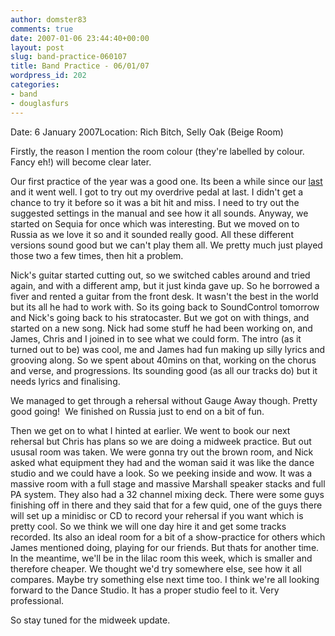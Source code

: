 ```yaml
---
author: domster83
comments: true
date: 2007-01-06 23:44:40+00:00
layout: post
slug: band-practice-060107
title: Band Practice - 06/01/07
wordpress_id: 202
categories:
- band
- douglasfurs
---
```


Date: 6 January 2007Location: Rich Bitch, Selly Oak (Beige Room)




Firstly, the reason I mention the room colour (they're labelled by colour. Fancy eh!) will become clear later.




Our first practice of the year was a good one. Its been a while since our [last](http://domster83.wordpress.com/2006/12/13/band-practice-131206/) and it went well. I got to try out my overdrive pedal at last. I didn't get a chance to try it before so it was a bit hit and miss. I need to try out the suggested settings in the manual and see how it all sounds. Anyway, we started on Sequia for once which was interesting. But we moved on to Russia as we love it so and it sounded really good. All these different versions sound good but we can't play them all. We pretty much just played those two a few times, then hit a problem.




Nick's guitar started cutting out, so we switched cables around and tried again, and with a different amp, but it just kinda gave up. So he borrowed a fiver and rented a guitar from the front desk. It wasn't the best in the world but its all he had to work with. So its going back to SoundControl tomorrow and Nick's going back to his stratocaster. But we got on with things, and started on a new song. Nick had some stuff he had been working on, and James, Chris and I joined in to see what we could form. The intro (as it turned out to be) was cool, me and James had fun making up silly lyrics and grooving along. So we spent about 40mins on that, working on the chorus and verse, and progressions. Its sounding good (as all our tracks do) but it needs lyrics and finalising.




We managed to get through a rehersal without Gauge Away though. Pretty good going!  We finished on Russia just to end on a bit of fun.




Then we get on to what I hinted at earlier. We went to book our next rehersal but Chris has plans so we are doing a midweek practice. But out ususal room was taken. We were gonna try out the brown room, and Nick asked what equipment they had and the woman said it was like the dance studio and we could have a look. So we peeking inside and wow. It was a massive room with a full stage and massive Marshall speaker stacks and full PA system. They also had a 32 channel mixing deck. There were some guys finishing off in there and they said that for a few quid, one of the guys there will set up a minidisc or CD to record your rehersal if you want which is pretty cool. So we think we will one day hire it and get some tracks recorded. Its also an ideal room for a bit of a show-practice for others which James mentioned doing, playing for our friends. But thats for another time. In the meantime, we'll be in the lilac room this week, which is smaller and therefore cheaper. We thought we'd try somewhere else, see how it all compares. Maybe try something else next time too. I think we're all looking forward to the Dance Studio. It has a proper studio feel to it. Very professional.




So stay tuned for the midweek update.
